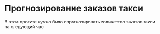 #  Прогнозирование заказов такси


В этом проекте нужно было спрогнозировать количество заказов такси на следующий час.